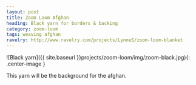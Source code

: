 ```yaml
---
layout: post
title: Zoom Loom Afghan
heading: Black yarn for borders & backing
category: zoom-loom
tags: weaving afghan
ravelry: http://www.ravelry.com/projects/LynneS/zoom-loom-blanket
---
```

![Black yarn]({{ site.baseurl }}projects/zoom-loom/img/zoom-black.jpg){: .center-image }

This yarn will be the background for the afghan.
